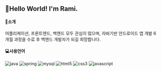 ## 👋Hello World! I'm Rami.    

#### 👩소개
어플리케이션, 프론트엔드, 백엔드 모두 관심이 많으며,
자바기반 안드로이드 앱 개발 6개월 과정을 수료 후 
백엔드 개발자가 되길 희망합니다.

#### 💻사용언어
![java](http://img.shields.io/badge/-JAVA-007396?style=flat-square&logo=JAVA&logoColor=ffffff)
![spring](http://img.shields.io/badge/-Spring-6DB33F?style=flat-square&logo=Spring&logoColor=ffffff)
![mysql](http://img.shields.io/badge/-MySQL-4479A1?style=flat-square&logo=MySQL&logoColor=ffffff)
![html5](http://img.shields.io/badge/-HTML5-E34F26?style=flat-square&logo=HTML5&logoColor=ffffff)
![css3](http://img.shields.io/badge/-CSS3-1572B6?style=flat-square&logo=CSS3&logoColor=ffffff)
![javascript](http://img.shields.io/badge/-JavaScript-F7DF1E?style=flat-square&logo=JavaScript&logoColor=000000)
